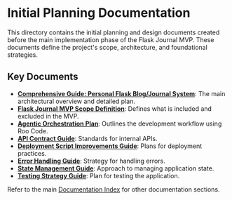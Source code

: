 # Initial Planning Documentation

This directory contains the initial planning and design documents created before the main implementation phase of the Flask Journal MVP. These documents define the project's scope, architecture, and foundational strategies.

## Key Documents

*   **[Comprehensive Guide: Personal Flask Blog/Journal System](./comprehensive-guide-personal.md)**: The main architectural overview and detailed plan.
*   **[Flask Journal MVP Scope Definition](./mvp-high-level-implementation-guide.md)**: Defines what is included and excluded in the MVP.
*   **[Agentic Orchestration Plan](./agentic-workflow.md)**: Outlines the development workflow using Roo Code.
*   **[API Contract Guide](./api-contract-guide.md)**: Standards for internal APIs.
*   **[Deployment Script Improvements Guide](./deployment-script-guide.md)**: Plans for deployment practices.
*   **[Error Handling Guide](./error-handling.md)**: Strategy for handling errors.
*   **[State Management Guide](./state-management-guide.md)**: Approach to managing application state.
*   **[Testing Strategy Guide](./testing.md)**: Plan for testing the application.

Refer to the main [Documentation Index](../README.md) for other documentation sections.